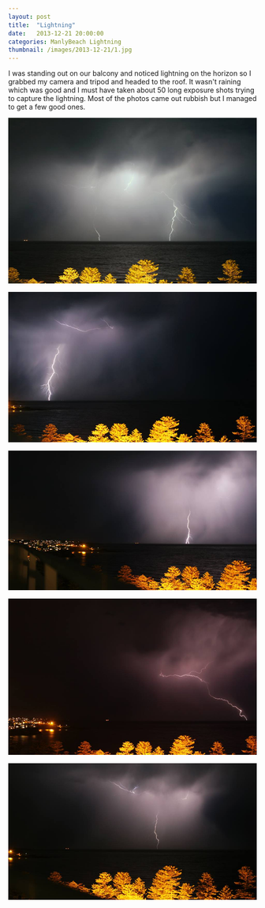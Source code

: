 ```yaml
---
layout: post
title:  "Lightning"
date:   2013-12-21 20:00:00
categories: ManlyBeach Lightning
thumbnail: /images/2013-12-21/1.jpg
---
```


I was standing out on our balcony and noticed lightning on the horizon so I grabbed my camera and tripod and headed to the roof.
It wasn't raining which was good and I must have taken about 50 long exposure shots trying to capture the lightning.
Most of the photos came out rubbish but I managed to get a few good ones.

![](/images/2013-12-21/1.jpg)
<!--more-->

![](/images/2013-12-21/2.jpg)

![](/images/2013-12-21/3.jpg)

![](/images/2013-12-21/4.jpg)

![](/images/2013-12-21/5.jpg)

